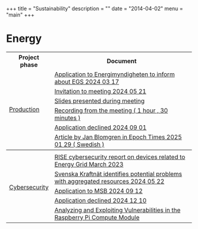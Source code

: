 +++
title = "Sustainability"
description = ""
date = "2014-04-02"
menu = "main"
+++

<h1>Energy</h1>


<table>
  <tr>
    <th>Project phase</th>
    <th>Document</th>
  </tr>
  <tr>
    <td rowspan="6"><A HREF="https://www.euractiv.com/section/energy/news/eu-parliament-calls-for-european-strategy-on-geothermal-energy/">Production</a> </td>
    <td><A HREF="/documents/ansokan_2024_03_17.pdf">Application to Energimyndigheten to inform about EGS  2024 03 17 </a></td>
  </tr>
  <tr>
    <td><A HREF="/documents/flyer.pdf">Invitation to meeting 2024 05 21 </a></td>
  </tr>
  <tr>
    <td><A HREF="/documents/2024_05_21.pdf">Slides presented during meeting</a></td>
  </tr>
  <tr>
    <td><A HREF="https://www.youtube.com/watch?v=lx8DmbRZLSM">Recording from the meeting ( 1 hour , 30 minutes ) </a></td>
  </tr>
  <tr>
    <td><A HREF="/documents/Beslut.pdf">Application declined 2024 09 01 </a></td>
  </tr>
  <tr>
    <td><A HREF="/documents/epoch_2025_01_29.pdf">Article by Jan Blomgren in Epoch Times 2025 01 29 ( Swedish ) </a></td>
  </tr>
    <!-- Divider row -->
  <tr>
    <td colspan="2" style="border-top: 2px solid grey;"></td>
  </tr>
  <tr>
    <td rowspan="5"><A HREF="https://www.nato.int/cps/en/natohq/topics_132722.htm">Cybersecurity</a> </td>
    <td><A HREF="/documents/CfCs_Rapport_Cyberhot-mot-elsystemet.pdf">RISE cybersecurity report on devices related to Energy Grid March 2023</a></td>
  </tr>
  <tr>
    <td><A HREF="/documents/svk.pdf">Svenska Kraftnät identifies potential problems with aggregated resources 2024 05 22</a></td>
  </tr>
  <tr>
    <td><A HREF="/documents/msb_ansokan.pdf">Application to MSB 2024 09 12</a></td>
  </tr>
  <tr>
    <td><A HREF="/documents/avslag.pdf">Application declined 2024 12 10 </a></td>
  </tr>
  <tr>
    <td><A HREF="https://lab.cybercampus.se/docs/thesis/open/25-01-hacking-smart-energy-gateways/">Analyzing and Exploiting Vulnerabilities in the Raspberry Pi Compute Module</a></td>
  </tr>
</table>


